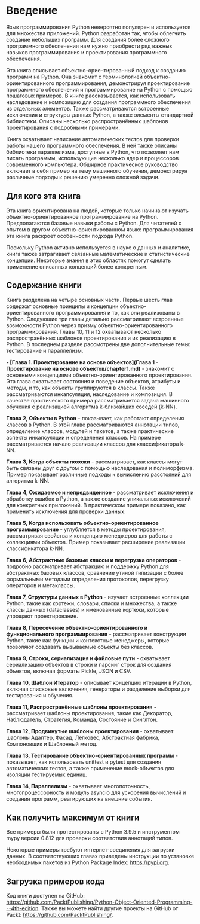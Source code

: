# Введение

Язык программирования Python невероятно популярен и используется для множества приложений. Python разработан так, чтобы облегчить создание небольших программ. Для создания более сложного программного обеспечения нам нужно приобрести ряд важных навыков программирования и проектирования программного обеспечения.

Эта книга описывает объектно-ориентированный подход к созданию программ на Python. Она знакомит с терминологией объектно-ориентированного программирования, демонстрируя проектирование программного обеспечения и программирование на Python с помощью пошаговых примеров. В книге рассказывается, как использовать наследование и композицию для создания программного обеспечения из отдельных элементов. Также рассматриваются встроенные исключения и структуры данных Python, а также элементы стандартной библиотеки. Описаны несколько распространённых шаблонов проектирования с подробными примерами.

Книга охватывает написание автоматических тестов для проверки работы нашего программного обеспечения. В ней также описаны библиотеки параллелизма, доступные в Python, что позволяет нам писать программы, использующие несколько ядер и процессоров современного компьютера. Обширное практическое руководство включает в себя пример на тему машинного обучения, демонстрируя различные подходы к решению умеренно сложной задачи.

## Для кого эта книга

Эта книга ориентирована на людей, которые только начинают изучать объектно-ориентированное программирование на Python. Предполагаются базовые навыки работы с Python. Для читателей с опытом в другом объектно-ориентированном языке программирования эта книга раскроет особенности подхода Python.

Поскольку Python активно используется в науке о данных и аналитике, книга также затрагивает связанные математические и статистические концепции. Некоторые знания в этих областях помогут сделать применение описанных концепций более конкретным.

## Содержание книги

Книга разделена на четыре основных части. Первые шесть глав содержат основные принципы и концепции объектно-ориентированного программирования и то, как они реализованы в Python. Следующие три главы детально рассматривают встроенные возможности Python через призму объектно-ориентированного программирования. Главы 10, 11 и 12 охватывают несколько распространённых шаблонов проектирования и их реализацию в Python. В последнем разделе рассмотрены две дополнительные темы: тестирование и параллелизм.

**- [Глава 1. Проектирование на основе объектов](Глава 1 - Проектирование на основе объектов/chapter1.md)** - знакомит с основными концепциями объектно-ориентированного проектирования. Эта глава охватывает состояния и поведение объектов, атрибуты и методы, и то, как объекты группируются в классы. Также рассматриваются инкапсуляция, наследование и композиция. В качестве практического примера рассматривается задача машинного обучения с реализацией алгоритма k-ближайших соседей (k-NN).

**Глава 2, Объекты в Python** - показывает, как работают определения классов в Python. В этой главе рассматриваются аннотации типов, определение классов, модулей и пакетов, а также практические аспекты инкапсуляции и определения классов. На примере рассматривается начало реализации классов для классификатора k-NN.

**Глава 3, Когда объекты похожи** - рассматривает, как классы могут быть связаны друг с другом с помощью наследования и полиморфизма. Пример показывает различные подходы к вычислению расстояний для алгоритма k-NN.

**Глава 4, Ожидаемое и непредвиденное** - рассматривает исключения и обработку ошибок в Python, а также создание уникальных исключений для конкретных приложений. В практическом примере показано, как применить исключения для проверки данных.

**Глава 5, Когда использовать объектно-ориентированное программирование** - углубляется в методы проектирования, рассматривая свойства и концепцию менеджеров для работы с коллекциями объектов. Пример показывает расширение реализации классификатора k-NN.

**Глава 6, Абстрактные базовые классы и перегрузка операторов** - подробно рассматривает абстракцию и поддержку Python для абстрактных базовых классов, сравнение утиной типизации с более формальными методами определения протоколов, перегрузку операторов и метаклассы.

**Глава 7, Структуры данных в Python** - изучает встроенные коллекции Python, такие как кортежи, словари, списки и множества, а также классы данных (dataclasses) и именованные кортежи, которые упрощают проектирование.

**Глава 8, Пересечение объектно-ориентированного и функционального программирования** - рассматривает конструкции Python, такие как функции и контекстные менеджеры, которые позволяют создавать вызываемые объекты без классов.

**Глава 9, Строки, сериализация и файловые пути** - охватывает сериализацию объектов в строки и парсинг строк для создания объектов, включая форматы Pickle, JSON и CSV.

**Глава 10, Шаблон Итератор** - описывает концепцию итерации в Python, включая списковые включения, генераторы и разделение выборки для тестирования и обучения.

**Глава 11, Распространённые шаблоны проектирования** - рассматривает шаблоны проектирования, такие как Декоратор, Наблюдатель, Стратегия, Команда, Состояние и Синглтон.

**Глава 12, Продвинутые шаблоны проектирования** - охватывает шаблоны Адаптер, Фасад, Легковес, Абстрактная фабрика, Компоновщик и Шаблонный метод.

**Глава 13, Тестирование объектно-ориентированных программ** - показывает, как использовать unittest и pytest для создания автоматических тестов, а также применение mock-объектов для изоляции тестируемых единиц.

**Глава 14, Параллелизм** - охватывает многопоточность, многопроцессорность и модуль asyncio для ускорения вычислений и создания программ, реагирующих на внешние события.

## Как получить максимум от книги

Все примеры были протестированы с Python 3.9.5 и инструментом mypy версии 0.812 для проверки соответствия аннотаций типов.

Некоторые примеры требуют интернет-соединения для загрузки данных. В соответствующих главах приведены инструкции по установке необходимых пакетов из Python Package Index: https://pypi.org.

## Загрузка примеров кода

Код книги доступен на GitHub: https://github.com/PacktPublishing/Python-Object-Oriented-Programming---4th-edition. Также вы можете найти другие проекты на GitHub от Packt: https://github.com/PacktPublishing/.
